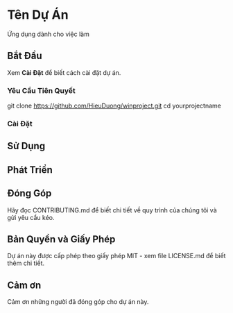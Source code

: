 # Tên Dự Án

Ứng dụng dành cho việc làm

## Bắt Đầu

Xem **Cài Đặt** để biết cách cài đặt dự án.

### Yêu Cầu Tiên Quyết



git clone https://github.com/HieuDuong/winproject.git cd yourprojectname


### Cài Đặt



## Sử Dụng



## Phát Triển



## Đóng Góp

Hãy đọc CONTRIBUTING.md để biết chi tiết về quy trình của chúng tôi và gửi yêu cầu kéo.

## Bản Quyền và Giấy Phép

Dự án này được cấp phép theo giấy phép MIT - xem file LICENSE.md để biết thêm chi tiết.

## Cảm ơn

Cảm ơn những người đã đóng góp cho dự án này.
